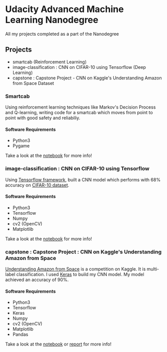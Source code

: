 # Udacity Advanced Machine Learning Nanodegree
All my projects completed as a part of the Nanodegree

## Projects
* smartcab (Reinforcement Learning)
* image-classification : CNN on CIFAR-10 using Tensorflow (Deep Learning)
* capstone : Capstone Project - CNN on Kaggle's Understanding Amazon from Space Dataset

### Smartcab
Using reinforcement learning techniques like Markov's Decision Process and Q-learning, writing code for a smartcab which moves from point to point with good safety and reliabiliy.

#### Software Requirements
* Python3
* Pygame

Take a look at the [notebook](./smartcab/smartcab.ipynb) for more info!

### image-classification : CNN on CIFAR-10 using Tensorflow
Using [Tensorflow framework](https://github.com/tensorflow/tensorflow), built a CNN model which performs with 68% accuracy on [CIFAR-10 dataset](https://www.kaggle.com/c/cifar-10/data).

#### Software Requirements
* Python3
* Tensorflow
* Numpy
* cv2 (OpenCV)
* Matplotlib

Take a look at the [notebook](./image-classification/image_classification.ipynb) for more info!

### capstone : Capstone Project : CNN on Kaggle's Understanding Amazon from Space
[Understanding Amazon from Space](https://www.kaggle.com/c/planet-understanding-the-amazon-from-space/) is a competition on Kaggle. It is multi-label classification.
I used [Keras](https://keras.io/) to build my CNN model. My model achieved an accuracy of 90%.

#### Software Requirements
* Python3
* Tensorflow
* Keras
* Numpy
* cv2 (OpenCV)
* Matplotlib
* Pandas

Take a look at the [notebook](./capstone/MyCapstone_1_3\(3\)\.ipynb) or [report](./capstone/report.pdf) for more info!


